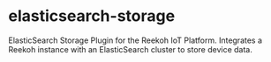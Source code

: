 # elasticsearch-storage
ElasticSearch Storage Plugin for the Reekoh IoT Platform. Integrates a Reekoh instance with an ElasticSearch cluster to store device data.
